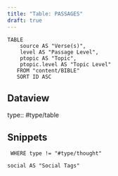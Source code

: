 ```yaml
---
title: "Table: PASSAGES"
draft: true
---
```

```dataview
TABLE
	source AS "Verse(s)",
	level AS "Passage Level",
	ptopic AS "Topic",
	ptopic.level AS "Topic Level"
   FROM "content/BIBLE"
   SORT ID ASC
```


## Dataview
type:: #type/table

## Snippets

```dataview
 WHERE type != "#type/thought"

social AS "Social Tags"
```
